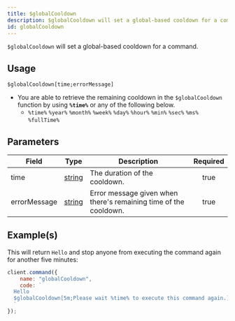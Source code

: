 ```yaml
---
title: $globalCooldown
description: $globalCooldown will set a global-based cooldown for a command.
id: globalCooldown
---
```


`$globalCooldown` will set a global-based cooldown for a command.

## Usage

```aoi
$globalCooldown[time;errorMessage]
```

-   You are able to retrieve the remaining cooldown in the `$globalCooldown` function by using **`%time%`** or any of the
    following below.
    -   `%time%` `%year%` `%month%` `%week%` `%day%` `%hour%` `%min%` `%sec%` `%ms%` `%fullTime%`

## Parameters

| Field        | Type                                                                                              | Description                                                      | Required |
| ------------ | ------------------------------------------------------------------------------------------------- | ---------------------------------------------------------------- | :------: |
| time         | [string](https://developer.mozilla.org/en-US/docs/Web/JavaScript/Reference/Global_Objects/String) | The duration of the cooldown.                                    |   true   |
| errorMessage | [string](https://developer.mozilla.org/en-US/docs/Web/JavaScript/Reference/Global_Objects/String) | Error message given when there's remaining time of the cooldown. |   true   |

## Example(s)

This will return `Hello` and stop anyone from executing the command again for another five minutes:

```javascript
client.command({
    name: "globalCooldown",
    code: `
  Hello
  $globalCooldown[5m;Please wait %time% to execute this command again.]
  `
});
```
